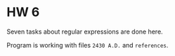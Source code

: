 # HW 6

Seven tasks about regular expressions are done here.

Program is working with files `2430 A.D.` and `references`.












